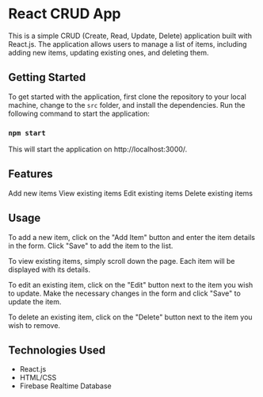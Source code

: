 # React CRUD App

This is a simple CRUD (Create, Read, Update, Delete) application built with React.js. The application allows users to manage a list of items, including adding new items, updating existing ones, and deleting them.

## Getting Started

To get started with the application, first clone the repository to your local machine, change to the `src` folder, and install the dependencies. Run the following command to start the application:

### `npm start`

This will start the application on http://localhost:3000/.

## Features

Add new items
View existing items
Edit existing items
Delete existing items

## Usage
To add a new item, click on the "Add Item" button and enter the item details in the form. Click "Save" to add the item to the list.

To view existing items, simply scroll down the page. Each item will be displayed with its details.

To edit an existing item, click on the "Edit" button next to the item you wish to update. Make the necessary changes in the form and click "Save" to update the item.

To delete an existing item, click on the "Delete" button next to the item you wish to remove.

## Technologies Used
* React.js
* HTML/CSS
* Firebase Realtime Database
